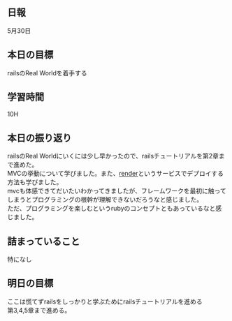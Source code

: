 ## 日報
5月30日

## 本日の目標
railsのReal Worldを着手する

## 学習時間
10H

## 本日の振り返り
railsのReal Worldにいくには少し早かったので、railsチュートリアルを第2章まで進めた。<br>
MVCの挙動について学びました。また、[render](https://render.com/)というサービスでデプロイする方法も学びました。<br>
mvcも体感できてだいたいわかってきましたが、フレームワークを最初に触ってしまうとプログラミングの根幹が理解できないだろうなと感じました。<br>
ただ、プログラミングを楽しむというrubyのコンセプトともあっているなと感じました。

## 詰まっていること
特になし

## 明日の目標
ここは慌てずrailsをしっかりと学ぶためにrailsチュートリアルを進める  
第3,4,5章まで進める。
